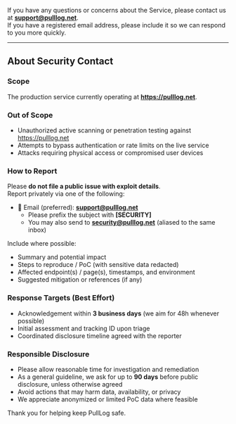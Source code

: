 If you have any questions or concerns about the Service, please contact us at **support@pulllog.net**.  
If you have a registered email address, please include it so we can respond to you more quickly.

---

## About Security Contact

### Scope
The production service currently operating at **https://pulllog.net**.

### Out of Scope
- Unauthorized active scanning or penetration testing against https://pulllog.net  
- Attempts to bypass authentication or rate limits on the live service  
- Attacks requiring physical access or compromised user devices  

### How to Report
Please **do not file a public issue with exploit details**.  
Report privately via one of the following:

- 📧 Email (preferred): **support@pulllog.net**  
  - Please prefix the subject with **[SECURITY]**  
  - You may also send to **security@pulllog.net** (aliased to the same inbox)

Include where possible:
- Summary and potential impact  
- Steps to reproduce / PoC (with sensitive data redacted)  
- Affected endpoint(s) / page(s), timestamps, and environment  
- Suggested mitigation or references (if any)  

### Response Targets (Best Effort)
- Acknowledgement within **3 business days** (we aim for 48h whenever possible)  
- Initial assessment and tracking ID upon triage  
- Coordinated disclosure timeline agreed with the reporter  

### Responsible Disclosure
- Please allow reasonable time for investigation and remediation  
- As a general guideline, we ask for up to **90 days** before public disclosure, unless otherwise agreed  
- Avoid actions that may harm data, availability, or privacy  
- We appreciate anonymized or limited PoC data where feasible  

Thank you for helping keep PullLog safe.
